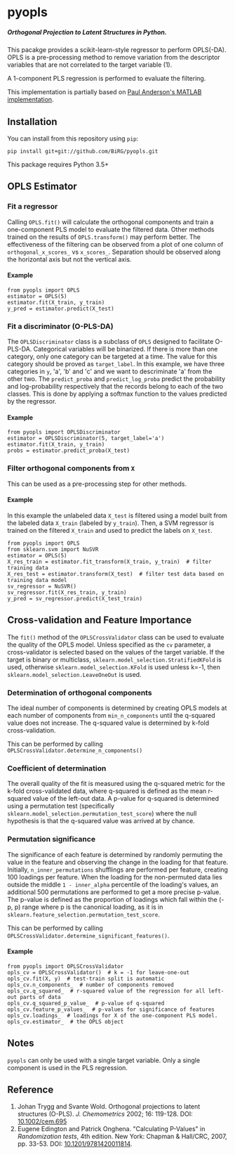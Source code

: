# pyopls
##### Orthogonal Projection to Latent Structures in Python. 

This pacakge provides a scikit-learn-style regressor to perform OPLS(-DA). OPLS is a pre-processing method to remove
variation from the descriptor variables that are not correlated to the target variable (1).

A 1-component PLS regression is performed to evaluate the filtering.


This implementation is partially based on [Paul Anderson's MATLAB implementation](https://github.com/Anderson-Lab/OPLS).
## Installation
You can install from this repository using `pip`:
```
pip install git+git://github.com/BiRG/pyopls.git
```
This package requires Python 3.5+
## OPLS Estimator
### Fit a regressor
Calling `OPLS.fit()` will calculate the orthogonal components and train a one-component PLS model to evaluate the 
filtered data. Other methods trained on the results of `OPLS.transform()` may perform better. The effectiveness of the 
filtering can be observed from a plot of one column of `orthogonal_x_scores_` vs `x_scores_`. Separation should be 
observed along the horizontal axis but not the vertical axis.
#### Example
```pythonstub
from pyopls import OPLS
estimator = OPLS(5)
estimator.fit(X_train, y_train)
y_pred = estimator.predict(X_test)
```
### Fit a discriminator (O-PLS-DA)
The `OPLSDiscriminator` class is a subclass of `OPLS` designed to facilitate O-PLS-DA. Categorical variables will be
binarized. If there is more than one category, only one category can be targeted at a time. The value for this category 
should be proved as `target_label`. In this example, we have three categories in `y`, 'a', 'b' and 'c' and we want to 
descriminate 'a' from the other two. The `predict_proba` and `predict_log_proba` predict the probability and log-probability
respectively that the records belong to each of the two classes. This is done by applying a softmax function to the 
values predicted by the regressor.

#### Example
```pythonstub
from pyopls import OPLSDiscriminator
estimator = OPLSDiscriminator(5, target_label='a')
estimator.fit(X_train, y_train)
probs = estimator.predict_proba(X_test)
```

### Filter orthogonal components from `X`
This can be used as a pre-processing step for other methods.

#### Example
In this example the unlabeled data `X_test` is filtered using a model built from the labeled data `X_train` (labeled by 
`y_train`). Then, a SVM regressor is trained on the filtered `X_train` and used to predict the labels on `X_test`.
```pythonstub
from pyopls import OPLS
from sklearn.svm import NuSVR
estimator = OPLS(5)
X_res_train = estimator.fit_transform(X_train, y_train)  # filter training data
X_res_test = estimator.transform(X_test)  # filter test data based on training data model
sv_regressor = NuSVR()
sv_regressor.fit(X_res_train, y_train)
y_pred = sv_regressor.predict(X_test_train)
```

## Cross-validation and Feature Importance
The `fit()` method of the `OPLSCrossValidator` class can be used to evaluate the quality of the OPLS model.
Unless specified as the `cv` parameter, a cross-validator is selected based on the values of the target variable. 
If the target is binary or multiclass, `sklearn.model_selection.StratifiedKFold` is used, otherwise 
`sklearn.model_selection.KFold` is used unless k=-1, then `sklearn.model_selection.LeaveOneOut` is used.

### Determination of orthogonal components
The ideal number of components is determined by creating OPLS models at each number of components from `min_n_components`
until the q-squared value does not increase. The q-squared value is determined by k-fold cross-validation.

This can be performed by calling `OPLSCrossValidator.determine_n_components()`

### Coefficient of determination
The overall quality of the fit is measured using the q-squared metric for the k-fold cross-validated data, where
q-squared is defined as the mean r-squared value of the left-out data. A p-value for q-squared is determined using a 
permutation test (specifically `sklearn.model_selection.permutation_test_score`) where the null hypothesis is that the 
q-squared value was arrived at by chance.

### Permutation significance
The significance of each feature is determined by randomly permuting the value in the feature and observing the change 
in the loading for that feature. Initially, `n_inner_permutations` shufflings are performed per feature, creating 100
loadings per feature. When the loading for the non-permuted data lies outside the middle `1 - inner_alpha` percentile of
the loading's values, an additional 500 permutations are performed to get a more precise p-value. The p-value is defined
as the proportion of loadings which fall within the (-p, p) range where p is the canonical loading, as it is 
in `sklearn.feature_selection.permutation_test_score`.

This can be performed by calling `OPLSCrossValidator.determine_significant_features()`.

#### Example
```pythonstub
from pyopls import OPLSCrossValidator
opls_cv = OPLSCrossValidator()  # k = -1 for leave-one-out
opls_cv.fit(X, y)  # test-train split is automatic
opls_cv.n_components_  # number of components removed
opls_cv.q_squared_  # r-squared value of the regression for all left-out parts of data
opls_cv.q_squared_p_value_  # p-value of q-squared
opls_cv.feature_p_values_  # p-values for significance of features
opls_cv.loadings_  # loadings for X of the one-component PLS model.
opls_cv.estimator_  # the OPLS object 

```

## Notes
`pyopls` can only be used with a single target variable. Only a single component is used in the PLS regression.
## Reference
1. Johan Trygg and Svante Wold. Orthogonal projections to latent structures (O-PLS).
   *J. Chemometrics* 2002; 16: 119-128. DOI: [10.1002/cem.695](https://dx.doi.org/10.1002/cem.695)
2. Eugene Edington and Patrick Onghena. "Calculating P-Values" in *Randomization tests*, 4th edition.
   New York: Chapman & Hall/CRC, 2007, pp. 33-53. DOI: [10.1201/9781420011814](https://doi.org/10.1201/9781420011814).
   
